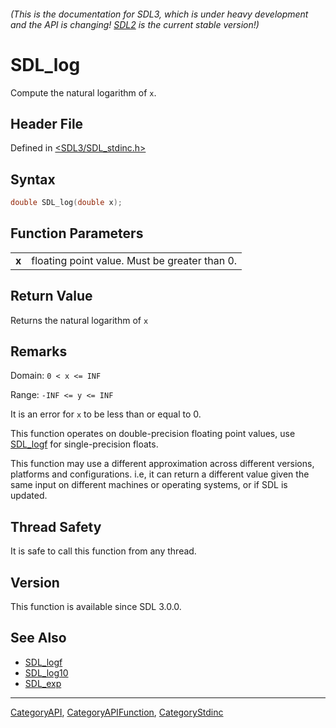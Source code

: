 ###### (This is the documentation for SDL3, which is under heavy development and the API is changing! [SDL2](https://wiki.libsdl.org/SDL2/) is the current stable version!)
# SDL_log

Compute the natural logarithm of `x`.

## Header File

Defined in [<SDL3/SDL_stdinc.h>](https://github.com/libsdl-org/SDL/blob/main/include/SDL3/SDL_stdinc.h)

## Syntax

```c
double SDL_log(double x);
```

## Function Parameters

|           |                                               |
| --------- | --------------------------------------------- |
| **x**     | floating point value. Must be greater than 0. |

## Return Value

Returns the natural logarithm of `x`

## Remarks

Domain: `0 < x <= INF`

Range: `-INF <= y <= INF`

It is an error for `x` to be less than or equal to 0.

This function operates on double-precision floating point values, use
[SDL_logf](SDL_logf) for single-precision floats.

This function may use a different approximation across different versions,
platforms and configurations. i.e, it can return a different value given
the same input on different machines or operating systems, or if SDL is
updated.

## Thread Safety

It is safe to call this function from any thread.

## Version

This function is available since SDL 3.0.0.

## See Also

- [SDL_logf](SDL_logf)
- [SDL_log10](SDL_log10)
- [SDL_exp](SDL_exp)

----
[CategoryAPI](CategoryAPI), [CategoryAPIFunction](CategoryAPIFunction), [CategoryStdinc](CategoryStdinc)

